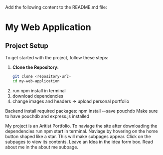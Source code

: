 Add the following content to the README.md file:
# My Web Application
## Project Setup
To get started with the project, follow these steps:
1. **Clone the Repository:**
   ```sh
   git clone <repository-url>
   cd my-web-application

2. run npm install in terminal
3. download dependencies 
3. change images and headers -> upload personal portfolio 



Backend 
install required packages:
npm install --save pouchdb Make sure to have pouchdb and express.js installed 

My project is an Aritist Portfolio. To naviage the site after downloading the dependencies run npm start in terminal. Naviage by hovering on the home button shaped like a star. This will make subpages appear. Click on the subpages to view its contents. Leave an Idea in the idea form box. Read about me in the about me subpage. 


